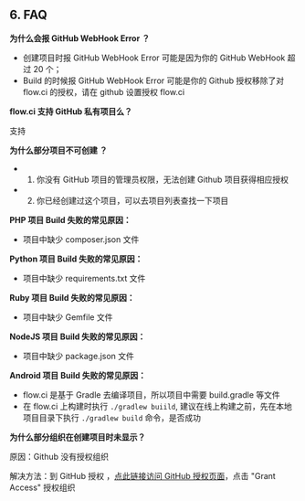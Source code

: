 ## 6. FAQ

<b>为什么会报 GitHub WebHook Error ？</b>

- 创建项目时报 GitHub WebHook Error 可能是因为你的 GitHub WebHook 超过 20 个；
- Build 的时候报 GitHub WebHook Error 可能是你的 Github 授权移除了对 flow.ci 的授权，请在 github 设置授权 flow.ci 

<b>flow.ci 支持 GitHub 私有项目么？</b>

支持

<b>为什么部分项目不可创建 ？</b>

- 1. 你没有 GitHub 项目的管理员权限，无法创建 Github 项目获得相应授权
- 2. 你已经创建过这个项目，可以去项目列表查找一下项目 

<b>PHP 项目 Build 失败的常见原因：</b>

- 项目中缺少 composer.json 文件



<b>Python 项目 Build 失败的常见原因：</b>

- 项目中缺少 requirements.txt 文件


<b>Ruby 项目 Build 失败的常见原因：</b>

- 项目中缺少 Gemfile 文件


<b>NodeJS 项目 Build 失败的常见原因：</b>

- 项目中缺少 package.json 文件


<b>Android 项目 Build 失败的常见原因：</b>

- flow.ci 是基于 Gradle 去编译项目，所以项目中需要 build.gradle 等文件
- 在 flow.ci 上构建时执行 `./gradlew buiild`, 建议在线上构建之前，先在本地项目目录下执行 `./gradlew build` 命令，是否成功
 
<b>为什么部分组织在创建项目时未显示？</b>

原因：Github 没有授权组织

解决方法：到 GitHub 授权 ，[点此链接访问 GitHub 授权页面](https://github.com/settings/connections/applications/afcc2596ead856d71b16)，点击 "Grant Access" 授权组织

